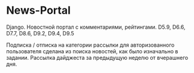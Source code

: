 # News-Portal

Django. Новостной портал с комментариями, рейтингами.
D5.9, D6.6, D7.7, D8.6, D9.2, D9.4, D9.5

Подписка / отписка на категории рассылки для авторизованного пользователя
сделана из поиска новостей, как было изначально в задании.
Рассылка дайджеста за предыдущую неделю от вчерашнего дня.